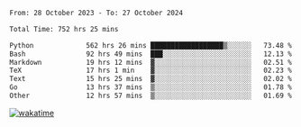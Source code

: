 <!--START_SECTION:waka-->

```txt
From: 28 October 2023 - To: 27 October 2024

Total Time: 752 hrs 25 mins

Python             562 hrs 26 mins ██████████████████▒░░░░░░   73.48 %
Bash               92 hrs 49 mins  ███░░░░░░░░░░░░░░░░░░░░░░   12.13 %
Markdown           19 hrs 12 mins  ▓░░░░░░░░░░░░░░░░░░░░░░░░   02.51 %
TeX                17 hrs 1 min    ▓░░░░░░░░░░░░░░░░░░░░░░░░   02.23 %
Text               15 hrs 25 mins  ▓░░░░░░░░░░░░░░░░░░░░░░░░   02.02 %
Go                 13 hrs 37 mins  ▒░░░░░░░░░░░░░░░░░░░░░░░░   01.78 %
Other              12 hrs 57 mins  ▒░░░░░░░░░░░░░░░░░░░░░░░░   01.69 %
```

<!--END_SECTION:waka-->
[![wakatime](https://wakatime.com/badge/user/5f89a63a-5294-4958-ad30-2b3455e63f2a.svg)](https://wakatime.com/@5f89a63a-5294-4958-ad30-2b3455e63f2a)
